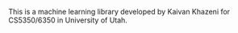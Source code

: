 This is a machine learning library developed by Kaivan Khazeni for CS5350/6350 in University of Utah.
